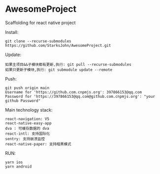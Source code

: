 # AwesomeProject
Scaffolding for react native project

Install:

    git clone --recurse-submodules https://github.com/StarksJohn/AwesomeProject.git 
    
Update:

    如果主项目&&子模块都有更新,执行: git pull --recurse-submodules
    如果只更新子模块,执行: git submodule update --remote
    
Push:
    
    git push origin main
    Username for 'https://github.com.cnpmjs.org': 397866153@qq.com
    Password for 'https://397866153@qq.com@github.com.cnpmjs.org': "your github Password"

Main technology stack:

    react-navigation: V5
    react-native-easy-app
    dva : 可缓存数据的 dva
    react-intl: 支持国际化
    sentry: 支持崩溃监控
    react-native-paper: 支持暗黑模式
    
RUN: 

    yarn ios
    yarn android

    



